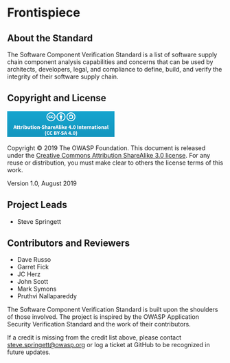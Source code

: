 # Frontispiece

## About the Standard

The Software Component Verification Standard is a list of software supply chain component analysis capabilities and concerns that can be used by architects, developers, legal, and compliance to define, build, and verify the integrity of their software supply chain.

## Copyright and License

![license](./images/license.png)

Copyright © 2019 The OWASP Foundation. This document is released under the [Creative Commons Attribution ShareAlike 3.0 license](https://creativecommons.org/licenses/by-sa/3.0/). For any reuse or distribution, you must make clear to others the license terms of this work.

Version 1.0, August 2019

## Project Leads

- Steve Springett

## Contributors and Reviewers

- Dave Russo
- Garret Fick
- JC Herz
- John Scott
- Mark Symons
- Pruthvi Nallapareddy

The Software Component Verification Standard is built upon the shoulders of those involved. The project is inspired by the OWASP Application Security Verification Standard and the work of their contributors.

If a credit is missing from the credit list above, please contact steve.springett@owasp.org or log a ticket at GitHub to be recognized in future updates. 
